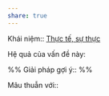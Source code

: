 ```yaml
---
share: true
---
```

Khái niệm:: [Thực tế, sự thực](../T%E1%BB%AB%20%C4%91i%E1%BB%83n/Trung%20t%C3%ADnh/Th%E1%BB%B1c%20t%E1%BA%BF,%20s%E1%BB%B1%20th%E1%BB%B1c.md)

Hệ quả của vấn đề này:


%%
Giải pháp gợi ý:: 
%%



Mâu thuẫn với::
